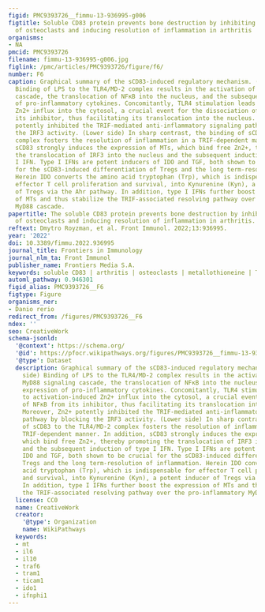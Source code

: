 ```yaml
---
figid: PMC9393726__fimmu-13-936995-g006
figtitle: Soluble CD83 protein prevents bone destruction by inhibiting the formation
  of osteoclasts and inducing resolution of inflammation in arthritis
organisms:
- NA
pmcid: PMC9393726
filename: fimmu-13-936995-g006.jpg
figlink: /pmc/articles/PMC9393726/figure/f6/
number: F6
caption: Graphical summary of the sCD83-induced regulatory mechanism. (Upper side)
  Binding of LPS to the TLR4/MD-2 complex results in the activation of the MyD88 signaling
  cascade, the translocation of NFκB into the nucleus, and the subsequent expression
  of pro-inflammatory cytokines. Concomitantly, TLR4 stimulation leads to activation-induced
  Zn2+ influx into the cytosol, a crucial event for the dissociation of NFκB from
  its inhibitor, thus facilitating its translocation into the nucleus. Moreover, Zn2+
  potently inhibited the TRIF-mediated anti-inflammatory signaling pathway by blocking
  the IRF3 activity. (Lower side) In sharp contrast, the binding of sCD83 to the TLR4/MD-2
  complex fosters the resolution of inflammation in a TRIF-dependent manner. In addition,
  sCD83 strongly induces the expression of MTs, which bind free Zn2+, thereby promoting
  the translocation of IRF3 into the nucleus and the subsequent induction of type
  I IFN. Type I IFNs are potent inducers of IDO and TGF, both shown to be crucial
  for the sCD83-induced differentiation of Tregs and the long term-resolution of inflammation.
  Herein IDO converts the amino acid tryptophan (Trp), which is indispensable for
  effector T cell proliferation and survival, into Kynurenine (Kyn), a potent inducer
  of Tregs via the Ahr pathway. In addition, type I IFNs further boost the expression
  of MTs and thus stabilize the TRIF-associated resolving pathway over the pro-inflammatory
  MyD88 cascade.
papertitle: The soluble CD83 protein prevents bone destruction by inhibiting the formation
  of osteoclasts and inducing resolution of inflammation in arthritis.
reftext: Dmytro Royzman, et al. Front Immunol. 2022;13:936995.
year: '2022'
doi: 10.3389/fimmu.2022.936995
journal_title: Frontiers in Immunology
journal_nlm_ta: Front Immunol
publisher_name: Frontiers Media S.A.
keywords: soluble CD83 | arthritis | osteoclasts | metallothioneine | TLR | IDO
automl_pathway: 0.946301
figid_alias: PMC9393726__F6
figtype: Figure
organisms_ner:
- Danio rerio
redirect_from: /figures/PMC9393726__F6
ndex: ''
seo: CreativeWork
schema-jsonld:
  '@context': https://schema.org/
  '@id': https://pfocr.wikipathways.org/figures/PMC9393726__fimmu-13-936995-g006.html
  '@type': Dataset
  description: Graphical summary of the sCD83-induced regulatory mechanism. (Upper
    side) Binding of LPS to the TLR4/MD-2 complex results in the activation of the
    MyD88 signaling cascade, the translocation of NFκB into the nucleus, and the subsequent
    expression of pro-inflammatory cytokines. Concomitantly, TLR4 stimulation leads
    to activation-induced Zn2+ influx into the cytosol, a crucial event for the dissociation
    of NFκB from its inhibitor, thus facilitating its translocation into the nucleus.
    Moreover, Zn2+ potently inhibited the TRIF-mediated anti-inflammatory signaling
    pathway by blocking the IRF3 activity. (Lower side) In sharp contrast, the binding
    of sCD83 to the TLR4/MD-2 complex fosters the resolution of inflammation in a
    TRIF-dependent manner. In addition, sCD83 strongly induces the expression of MTs,
    which bind free Zn2+, thereby promoting the translocation of IRF3 into the nucleus
    and the subsequent induction of type I IFN. Type I IFNs are potent inducers of
    IDO and TGF, both shown to be crucial for the sCD83-induced differentiation of
    Tregs and the long term-resolution of inflammation. Herein IDO converts the amino
    acid tryptophan (Trp), which is indispensable for effector T cell proliferation
    and survival, into Kynurenine (Kyn), a potent inducer of Tregs via the Ahr pathway.
    In addition, type I IFNs further boost the expression of MTs and thus stabilize
    the TRIF-associated resolving pathway over the pro-inflammatory MyD88 cascade.
  license: CC0
  name: CreativeWork
  creator:
    '@type': Organization
    name: WikiPathways
  keywords:
  - mt
  - il6
  - il10
  - traf6
  - tram1
  - ticam1
  - ido1
  - ifnphi1
---
```


